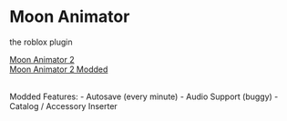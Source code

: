 # Moon Animator
the roblox plugin

<a href="https://www.roblox.com/library/4725618216">
  Moon Animator 2
</a><br>
<a href="https://www.roblox.com/library/13348928931">
  Moon Animator 2 Modded
</a><br><br>

<p>
  Modded Features:
  - Autosave (every minute)
  - Audio Support (buggy)
  - Catalog / Accessory Inserter
</p>
